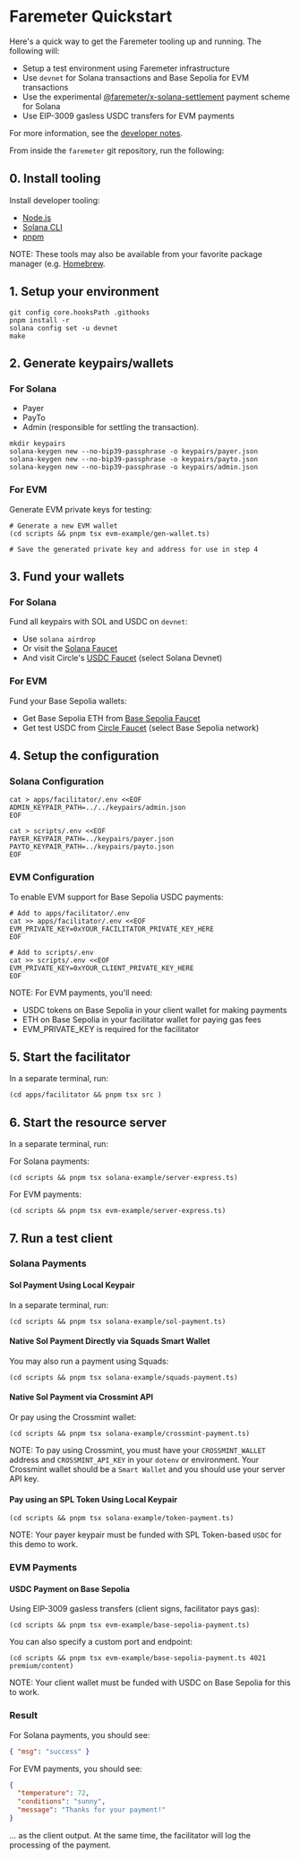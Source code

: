 # Faremeter Quickstart

Here's a quick way to get the Faremeter tooling up and running. The following will:

- Setup a test environment using Faremeter infrastructure
- Use `devnet` for Solana transactions and Base Sepolia for EVM transactions
- Use the experimental [@faremeter/x-solana-settlement](https://github.com/faremeter/x-solana-settlement) payment scheme for Solana
- Use EIP-3009 gasless USDC transfers for EVM payments

For more information, see the [developer notes](./DEV.md).

From inside the `faremeter` git repository, run the following:

## 0. Install tooling

Install developer tooling:

- [Node.js](https://nodejs.org/en/download)
- [Solana CLI](https://solana.com/docs/intro/installation)
- [pnpm](https://pnpm.io/installation)

NOTE: These tools may also be available from your favorite package manager (e.g. [Homebrew](https://brew.sh).

## 1. Setup your environment

```
git config core.hooksPath .githooks
pnpm install -r
solana config set -u devnet
make
```

## 2. Generate keypairs/wallets

### For Solana

- Payer
- PayTo
- Admin (responsible for settling the transaction).

```
mkdir keypairs
solana-keygen new --no-bip39-passphrase -o keypairs/payer.json
solana-keygen new --no-bip39-passphrase -o keypairs/payto.json
solana-keygen new --no-bip39-passphrase -o keypairs/admin.json
```

### For EVM

Generate EVM private keys for testing:

```
# Generate a new EVM wallet
(cd scripts && pnpm tsx evm-example/gen-wallet.ts)

# Save the generated private key and address for use in step 4
```

## 3. Fund your wallets

### For Solana

Fund all keypairs with SOL and USDC on `devnet`:

- Use `solana airdrop`
- Or visit the [Solana Faucet](https://faucet.solana.com)
- And visit Circle's [USDC Faucet](https://faucet.circle.com) (select Solana Devnet)

### For EVM

Fund your Base Sepolia wallets:

- Get Base Sepolia ETH from [Base Sepolia Faucet](https://www.alchemy.com/faucets/base-sepolia)
- Get test USDC from [Circle Faucet](https://faucet.circle.com/) (select Base Sepolia network)

## 4. Setup the configuration

### Solana Configuration

```
cat > apps/facilitator/.env <<EOF
ADMIN_KEYPAIR_PATH=../../keypairs/admin.json
EOF

cat > scripts/.env <<EOF
PAYER_KEYPAIR_PATH=../keypairs/payer.json
PAYTO_KEYPAIR_PATH=../keypairs/payto.json
EOF
```

### EVM Configuration

To enable EVM support for Base Sepolia USDC payments:

```
# Add to apps/facilitator/.env
cat >> apps/facilitator/.env <<EOF
EVM_PRIVATE_KEY=0xYOUR_FACILITATOR_PRIVATE_KEY_HERE
EOF

# Add to scripts/.env
cat >> scripts/.env <<EOF
EVM_PRIVATE_KEY=0xYOUR_CLIENT_PRIVATE_KEY_HERE
EOF
```

NOTE: For EVM payments, you'll need:

- USDC tokens on Base Sepolia in your client wallet for making payments
- ETH on Base Sepolia in your facilitator wallet for paying gas fees
- EVM_PRIVATE_KEY is required for the facilitator

## 5. Start the facilitator

In a separate terminal, run:

```
(cd apps/facilitator && pnpm tsx src )
```

## 6. Start the resource server

In a separate terminal, run:

For Solana payments:

```
(cd scripts && pnpm tsx solana-example/server-express.ts)
```

For EVM payments:

```
(cd scripts && pnpm tsx evm-example/server-express.ts)
```

## 7. Run a test client

### Solana Payments

#### Sol Payment Using Local Keypair

In a separate terminal, run:

```
(cd scripts && pnpm tsx solana-example/sol-payment.ts)
```

#### Native Sol Payment Directly via Squads Smart Wallet

You may also run a payment using Squads:

```
(cd scripts && pnpm tsx solana-example/squads-payment.ts)
```

#### Native Sol Payment via Crossmint API

Or pay using the Crossmint wallet:

```
(cd scripts && pnpm tsx solana-example/crossmint-payment.ts)
```

NOTE: To pay using Crossmint, you must have your `CROSSMINT_WALLET` address and `CROSSMINT_API_KEY` in your `dotenv` or environment. Your Crossmint wallet should be a `Smart Wallet` and you should use your server API key.

#### Pay using an SPL Token Using Local Keypair

```
(cd scripts && pnpm tsx solana-example/token-payment.ts)
```

NOTE: Your payer keypair must be funded with SPL Token-based `USDC` for this demo to work.

### EVM Payments

#### USDC Payment on Base Sepolia

Using EIP-3009 gasless transfers (client signs, facilitator pays gas):

```
(cd scripts && pnpm tsx evm-example/base-sepolia-payment.ts)
```

You can also specify a custom port and endpoint:

```
(cd scripts && pnpm tsx evm-example/base-sepolia-payment.ts 4021 premium/content)
```

NOTE: Your client wallet must be funded with USDC on Base Sepolia for this to work.

### Result

For Solana payments, you should see:

```json
{ "msg": "success" }
```

For EVM payments, you should see:

```json
{
  "temperature": 72,
  "conditions": "sunny",
  "message": "Thanks for your payment!"
}
```

... as the client output. At the same time, the facilitator will log the processing of the payment.
